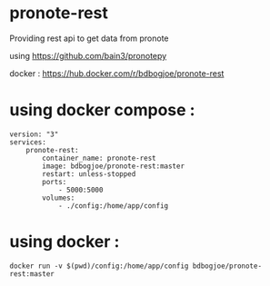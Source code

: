 # pronote-rest

Providing rest api to get data from pronote

using https://github.com/bain3/pronotepy


docker : https://hub.docker.com/r/bdbogjoe/pronote-rest


# using docker compose :
```
version: "3"
services:
    pronote-rest:
        container_name: pronote-rest
        image: bdbogjoe/pronote-rest:master
        restart: unless-stopped
        ports:
            - 5000:5000
        volumes:
            - ./config:/home/app/config
```

# using docker :
```
docker run -v $(pwd)/config:/home/app/config bdbogjoe/pronote-rest:master
```